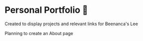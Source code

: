# Personal Portfolio :dizzy:
Created to display projects and relevant links for Beenanca's Lee 

Planning to create an About page
